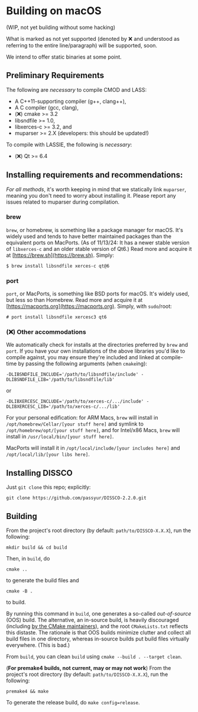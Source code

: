 Building on macOS 
=================
(WIP, not yet building without some hacking)

What is marked as not yet supported (denoted by ❌ and understood as referring to the entire line/paragraph) will be supported, soon.

We intend to offer static binaries at some point.

Preliminary Requirements
--------------------------

The following are *necessary* to compile CMOD and LASS:

- A C++11-supporting compiler (g++, clang++),
- A C compiler (gcc, clang),
- (❌) cmake >= 3.2
- libsndfile >= 1.0,
- libxerces-c >= 3.2, and
- muparser >= 2.X (developers: this should be updated!)

To compile with LASSIE, the following is *necessary*:

- (❌) Qt >= 6.4

Installing requirements and recommendations:
--------------------------------------------

*For all methods*, it's worth keeping in mind that we statically link `muparser`, meaning you don't need to worry about installing it. Please report any issues related to muparser during compilation.

### brew
`brew`, or homebrew, is something like a package manager for macOS. It's widely used and tends to have better maintained packages than the equivalent ports on MacPorts. (As of 11/13/24: It has a newer stable version of `libxerces-c` and an older stable version of Qt6.) Read more and acquire it at [https://brew.sh](https://brew.sh). Simply:

    $ brew install libsndfile xerces-c qt@6

<!-- TODO: RHEL, maybe -->

### port
`port`, or MacPorts, is something like BSD ports for macOS. It's widely used, but less so than Homebrew. Read more and acquire it at [https://macports.org](https://macports.org). Simply, with `sudo`/root:

    # port install libsndfile xercesc3 qt6

### (❌) Other accommodations
We automatically check for installs at the directories preferred by `brew` and `port`. If you have your own installations of the above libraries you'd like to compile against, you may ensure they're included and linked at compile-time by passing the following arguments (when `cmake`ing):

    -DLIBSNDFILE_INCLUDE='/path/to/libsndfile/include' -DLIBSNDFILE_LIB='/path/to/libsndfile/lib'

or

    -DLIBXERCESC_INCLUDE='/path/to/xerces-c/.../include' -DLIBXERCESC_LIB='/path/to/xerces-c/.../lib'

For your personal edification: for ARM Macs, `brew` will install in `/opt/homebrew/Cellar/[your stuff here]` and symlink to `/opt/homebrew/opt/[your stuff here]`, and for Intel/x86 Macs, `brew` will install in `/usr/local/bin/[your stuff here]`.

MacPorts will install it in `/opt/local/include/[your includes here]` and `/opt/local/lib/[your libs here]`.

Installing DISSCO
-----------------
Just `git clone` this repo; explicitly:

    git clone https://github.com/passyur/DISSCO-2.2.0.git

Building
--------
From the project's root directory (by default: `path/to/DISSCO-X.X.X`), run the following:

    mkdir build && cd build

Then, in `build`, do

    cmake ..

to generate the build files and

    cmake -B .

to build.

By running this command in `build`, one generates a so-called *out-of-source* (OOS) build. The alternative, an in-source build, is heavily discouraged (including [by the CMake maintainers](https://cmake.org/cmake/help/book/mastering-cmake/chapter/Getting%20Started.html#directory-structure)), and the root `CMakeLists.txt` reflects this distaste. The rationale is that OOS builds minimize clutter and collect all build files in one directory, whereas in-source builds put build files virtually everywhere. (This is bad.)

From `build`, you can clean `build` using `cmake --build . --target clean`.

(**For premake4 builds, not current, may or may not work**)
From the project's root directory (by default: `path/to/DISSCO-X.X.X`), run the following:

    premake4 && make

To generate the release build, do `make config=release`.
